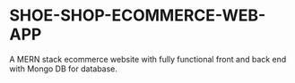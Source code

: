 # SHOE-SHOP-ECOMMERCE-WEB-APP
A MERN stack ecommerce website with fully functional front and back end with Mongo DB for database.
